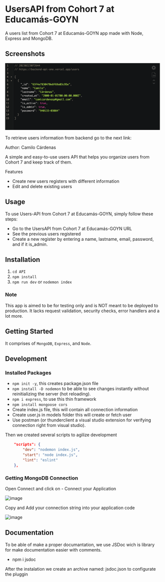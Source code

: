 # UsersAPI from Cohort 7 at Educamás-GOYN

A users list from Cohort 7 at Educamás-GOYN app made with Node, Express and MongoDB.

## Screenshots

![image](screenshot.png)

To retrieve users information from backend go to the next link:  

Author: Camilo Cárdenas

A simple and easy-to-use users API that helps you organize users from Cohort 7 and keep track of them.

Features

+ Create new users registers with different information
+ Edit and delete existing users

## Usage

To use Users-API from Cohort 7 at Educamás-GOYN, simply follow these steps:

+ Go to the UsersAPI from Cohort 7 at Educamás-GOYN URL
+ See the previous users registered
+ Create a new register by entering a name, lastname, email, password, and if it is_admin.

## Installation

1. `cd API`
2. `npm install`
3. `npm run dev` or `nodemon index`

### Note

This app is aimed to be for testing only and is NOT meant to be deployed to production. It lacks request validation, security checks, error handlers and a lot more.

## Getting Started

It comprises of `MongoDB`, `Express`, and `Node`.

## Development

### Installed Packages

+ `npm init -y`, this creates package.json file
+ `npm install -D nodemon` to be able to see changes instantly without reinitializing the server (hot reloading).
+ `npm i express`, to use this thin framework
+ `npm install mongoose cors`
+ Create index.js file, this will contain all connection information
+ Create user.js in models folder this will create or fetch user
+ Use postman (or thunderclient a visual studio extension for verifying connection right from visual studio).

Then we created several scripts to agilize development

```json
    "scripts": {
        "dev": "nodemon index.js",
        "start": "node index.js",
        "lint": "eslint"
    },
```

### Getting MongoDB Connection

Open Connect and click on - Connect your Application

  ![image](https://user-images.githubusercontent.com/76637730/174515425-a6b7db82-5cd3-4cc3-9b27-ecad8e395983.png)

Copy and Add your connection string into your application code

  ![image](https://user-images.githubusercontent.com/76637730/174516230-232c6be6-d00b-4067-b15e-1f9cf9c57784.png)

## Documentation

To be able of make a proper documantation, we use JSDoc wich is library for make documentation easier with comments.

+ npm i jsdoc

After the instalation we create an archive named: jsdoc.json to configurate the pluggin
